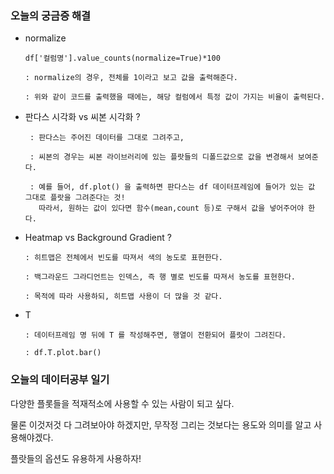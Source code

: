 ### 오늘의 궁금증 해결

- normalize

      df['컬럼명'].value_counts(normalize=True)*100

      : normalize의 경우, 전체를 1이라고 보고 값을 출력해준다. 

      : 위와 같이 코드를 출력했을 때에는, 해당 컬럼에서 특정 값이 가지는 비율이 출력된다. 

- 판다스 시각화 vs 씨본 시각화 ?

       : 판다스는 주어진 데이터를 그대로 그려주고, 

       : 씨본의 경우는 씨본 라이브러리에 있는 플랏들의 디폴드값으로 값을 변경해서 보여준다. 

       : 예를 들어, df.plot() 을 출력하면 판다스는 df 데이터프레임에 들어가 있는 값 그대로 플랏을 그려준다는 것! 
         따라서, 원하는 값이 있다면 함수(mean,count 등)로 구해서 값을 넣어주어야 한다. 

- Heatmap vs Background Gradient ?

      : 히트맵은 전체에서 빈도를 따져서 색의 농도로 표현한다. 

      : 백그라운드 그라디언트는 인덱스, 즉 행 별로 빈도를 따져서 농도를 표현한다. 

      : 목적에 따라 사용하되, 히트맵 사용이 더 많을 것 같다.  

- T

      : 데이터프레임 명 뒤에 T 를 작성해주면, 행열이 전환되어 플랏이 그려진다. 

      : df.T.plot.bar()

### 오늘의 데이터공부 일기

다양한 플롯들을 적재적소에 사용할 수 있는 사람이 되고 싶다. 

물론 이것저것 다 그려보아야 하겠지만, 무작정 그리는 것보다는 용도와 의미를 알고 사용해야겠다. 

플랏들의 옵션도 유용하게 사용하자!
